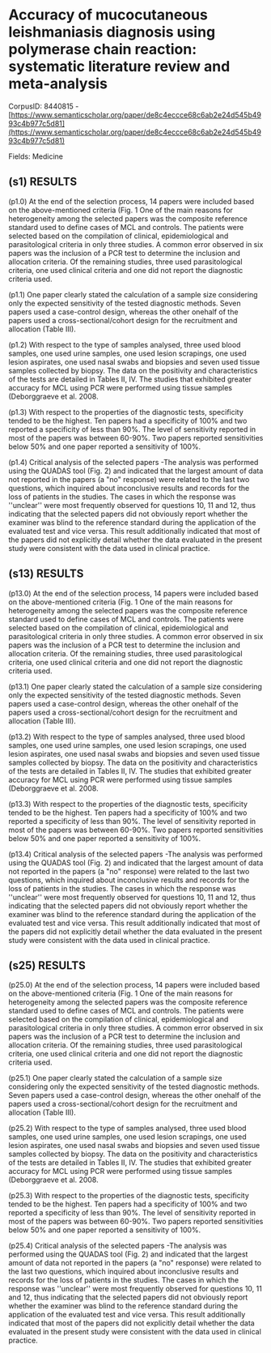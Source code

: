 # Accuracy of mucocutaneous leishmaniasis diagnosis using polymerase chain reaction: systematic literature review and meta-analysis

CorpusID: 8440815 - [https://www.semanticscholar.org/paper/de8c4eccce68c6ab2e24d545b4993c4b977c5d81](https://www.semanticscholar.org/paper/de8c4eccce68c6ab2e24d545b4993c4b977c5d81)

Fields: Medicine

## (s1) RESULTS
(p1.0) At the end of the selection process, 14 papers were included based on the above-mentioned criteria (Fig. 1 One of the main reasons for heterogeneity among the selected papers was the composite reference standard used to define cases of MCL and controls. The patients were selected based on the compilation of clinical, epidemiological and parasitological criteria in only three studies. A common error observed in six papers was the inclusion of a PCR test to determine the inclusion and allocation criteria. Of the remaining studies, three used parasitological criteria, one used clinical criteria and one did not report the diagnostic criteria used.

(p1.1) One paper clearly stated the calculation of a sample size  considering only the expected sensitivity of the tested diagnostic methods. Seven papers used a case-control design, whereas the other onehalf of the papers used a cross-sectional/cohort design for the recruitment and allocation (Table III).

(p1.2) With respect to the type of samples analysed, three used blood samples, one used urine samples, one used  lesion scrapings, one used lesion aspirates, one used nasal swabs and biopsies and seven used tissue samples collected by biopsy. The data on the positivity and characteristics of the tests are detailed in Tables II, IV. The studies that exhibited greater accuracy for MCL using PCR were performed using tissue samples (Deborggraeve et al. 2008.

(p1.3) With respect to the properties of the diagnostic tests, specificity tended to be the highest. Ten papers had a specificity of 100% and two reported a specificity of less than 90%. The level of sensitivity reported in most of the papers was between 60-90%. Two papers reported sensitivities below 50% and one paper reported a sensitivity of 100%.

(p1.4) Critical analysis of the selected papers -The analysis was performed using the QUADAS tool (Fig. 2) and indicated that the largest amount of data not reported in the papers (a "no" response) were related to the last two questions, which inquired about inconclusive results and records for the loss of patients in the studies. The cases in which the response was ''unclear'' were most frequently observed for questions 10, 11 and 12, thus indicating that the selected papers did not obviously report whether the examiner was blind to the reference standard during the application of the evaluated test and vice versa. This result additionally indicated that most of the papers did not explicitly detail whether the data evaluated in the present study were consistent with the data used in clinical practice.
## (s13) RESULTS
(p13.0) At the end of the selection process, 14 papers were included based on the above-mentioned criteria (Fig. 1 One of the main reasons for heterogeneity among the selected papers was the composite reference standard used to define cases of MCL and controls. The patients were selected based on the compilation of clinical, epidemiological and parasitological criteria in only three studies. A common error observed in six papers was the inclusion of a PCR test to determine the inclusion and allocation criteria. Of the remaining studies, three used parasitological criteria, one used clinical criteria and one did not report the diagnostic criteria used.

(p13.1) One paper clearly stated the calculation of a sample size  considering only the expected sensitivity of the tested diagnostic methods. Seven papers used a case-control design, whereas the other onehalf of the papers used a cross-sectional/cohort design for the recruitment and allocation (Table III).

(p13.2) With respect to the type of samples analysed, three used blood samples, one used urine samples, one used  lesion scrapings, one used lesion aspirates, one used nasal swabs and biopsies and seven used tissue samples collected by biopsy. The data on the positivity and characteristics of the tests are detailed in Tables II, IV. The studies that exhibited greater accuracy for MCL using PCR were performed using tissue samples (Deborggraeve et al. 2008.

(p13.3) With respect to the properties of the diagnostic tests, specificity tended to be the highest. Ten papers had a specificity of 100% and two reported a specificity of less than 90%. The level of sensitivity reported in most of the papers was between 60-90%. Two papers reported sensitivities below 50% and one paper reported a sensitivity of 100%.

(p13.4) Critical analysis of the selected papers -The analysis was performed using the QUADAS tool (Fig. 2) and indicated that the largest amount of data not reported in the papers (a "no" response) were related to the last two questions, which inquired about inconclusive results and records for the loss of patients in the studies. The cases in which the response was ''unclear'' were most frequently observed for questions 10, 11 and 12, thus indicating that the selected papers did not obviously report whether the examiner was blind to the reference standard during the application of the evaluated test and vice versa. This result additionally indicated that most of the papers did not explicitly detail whether the data evaluated in the present study were consistent with the data used in clinical practice.
## (s25) RESULTS
(p25.0) At the end of the selection process, 14 papers were included based on the above-mentioned criteria (Fig. 1 One of the main reasons for heterogeneity among the selected papers was the composite reference standard used to define cases of MCL and controls. The patients were selected based on the compilation of clinical, epidemiological and parasitological criteria in only three studies. A common error observed in six papers was the inclusion of a PCR test to determine the inclusion and allocation criteria. Of the remaining studies, three used parasitological criteria, one used clinical criteria and one did not report the diagnostic criteria used.

(p25.1) One paper clearly stated the calculation of a sample size  considering only the expected sensitivity of the tested diagnostic methods. Seven papers used a case-control design, whereas the other onehalf of the papers used a cross-sectional/cohort design for the recruitment and allocation (Table III).

(p25.2) With respect to the type of samples analysed, three used blood samples, one used urine samples, one used  lesion scrapings, one used lesion aspirates, one used nasal swabs and biopsies and seven used tissue samples collected by biopsy. The data on the positivity and characteristics of the tests are detailed in Tables II, IV. The studies that exhibited greater accuracy for MCL using PCR were performed using tissue samples (Deborggraeve et al. 2008.

(p25.3) With respect to the properties of the diagnostic tests, specificity tended to be the highest. Ten papers had a specificity of 100% and two reported a specificity of less than 90%. The level of sensitivity reported in most of the papers was between 60-90%. Two papers reported sensitivities below 50% and one paper reported a sensitivity of 100%.

(p25.4) Critical analysis of the selected papers -The analysis was performed using the QUADAS tool (Fig. 2) and indicated that the largest amount of data not reported in the papers (a "no" response) were related to the last two questions, which inquired about inconclusive results and records for the loss of patients in the studies. The cases in which the response was ''unclear'' were most frequently observed for questions 10, 11 and 12, thus indicating that the selected papers did not obviously report whether the examiner was blind to the reference standard during the application of the evaluated test and vice versa. This result additionally indicated that most of the papers did not explicitly detail whether the data evaluated in the present study were consistent with the data used in clinical practice.
